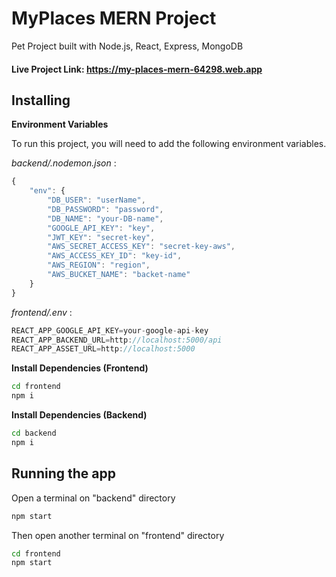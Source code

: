 
# MyPlaces MERN Project

Pet Project built with Node.js, React, Express, MongoDB


#### Live Project Link: https://my-places-mern-64298.web.app


## Installing
**Environment Variables**

To run this project, you will need to add the following environment variables.

_backend/.nodemon.json_ :

```javascript
{
    "env": {
        "DB_USER": "userName",
        "DB_PASSWORD": "password",
        "DB_NAME": "your-DB-name",
        "GOOGLE_API_KEY": "key",
        "JWT_KEY": "secret-key",
        "AWS_SECRET_ACCESS_KEY": "secret-key-aws",
        "AWS_ACCESS_KEY_ID": "key-id",
        "AWS_REGION": "region",
        "AWS_BUCKET_NAME": "backet-name"
    }
}
```

_frontend/.env_ :

```javascript
REACT_APP_GOOGLE_API_KEY=your-google-api-key
REACT_APP_BACKEND_URL=http://localhost:5000/api
REACT_APP_ASSET_URL=http://localhost:5000
```

**Install Dependencies (Frontend)**
```bash
cd frontend
npm i
```
**Install Dependencies (Backend)**
```bash
cd backend
npm i
```
## Running the app
Open a terminal on "backend" directory
```bash
npm start
```
Then open another terminal on "frontend" directory
```bash
cd frontend
npm start
```
